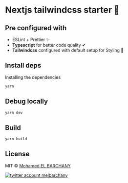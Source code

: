 # Nextjs tailwindcss starter 🚀

## Pre configured with 

- ESLint + Prettier ✨
- **Typescript** for better code quality ✔
- **Tailwindcss** configured with default setup for Styling 💅

## Install deps

Installing the dependencies

```bash
yarn
```

## Debug locally

```bash
yarn dev
```

## Build

```bash
yarn build
```

## License

MIT © [Mohamed EL BARCHANY](https://melbarch.com)

<a href="https://twitter.com/melbarchany" target="_blank">
    <img alt="twitter account melbarchany" src="https://img.shields.io/twitter/follow/melbarchany.svg?style=social" />
</a>
